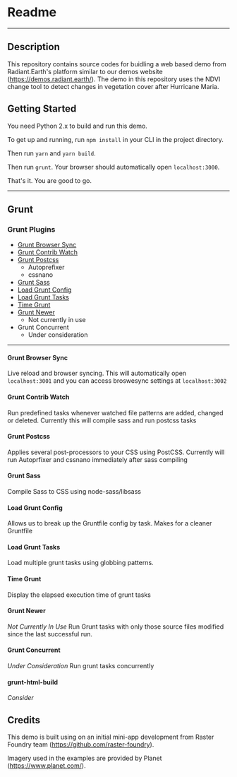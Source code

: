 # Readme

---
## Description

This repository contains source codes for buidling a web based demo from Radiant.Earth's platform similar to our demos website (https://demos.radiant.earth/). The demo in this repository uses the NDVI change tool to detect changes in vegetation cover after Hurricane Maria. 

## Getting Started

You need Python 2.x to build and run this demo. 

To get up and running, run `npm install` in your CLI in the project directory.

Then run `yarn` and `yarn build`.

Then run `grunt`. Your browser should automatically open `localhost:3000`.

That's it. You are good to go.

---

## Grunt
### Grunt Plugins
* [Grunt Browser Sync](https://www.npmjs.com/package/grunt-browser-sync)
* [Grunt Contrib Watch](https://www.npmjs.com/package/grunt-contrib-watch)
* [Grunt Postcss](https://www.npmjs.com/package/grunt-postcss)
	* Autoprefixer
	* cssnano
* [Grunt Sass](https://www.npmjs.com/package/grunt-sass)
* [Load Grunt Config](https://www.npmjs.com/package/load-grunt-config)
* [Load Grunt Tasks](https://www.npmjs.com/package/load-grunt-tasks)
* [Time Grunt](https://www.npmjs.com/package/time-grunt)
* [Grunt Newer](https://www.npmjs.com/package/grunt-newer)
	* Not currently in use
* Grunt Concurrent
	* Under consideration

---

#### Grunt Browser Sync
Live reload and browser syncing. This will automatically open `localhost:3001` and you can access broswesync settings at `localhost:3002`

#### Grunt Contrib Watch
Run predefined tasks whenever watched file patterns are added, changed or deleted. Currently this will compile sass and run postcss tasks

#### Grunt Postcss
Applies several post-processors to your CSS using PostCSS. Currently will run Autoprfixer and cssnano immediately after sass compiling

#### Grunt Sass
Compile Sass to CSS using node-sass/libsass

#### Load Grunt Config
Allows us to break up the Gruntfile config by task. Makes for a cleaner Gruntfile

#### Load Grunt Tasks
Load multiple grunt tasks using globbing patterns.

#### Time Grunt
Display the elapsed execution time of grunt tasks

#### Grunt Newer
*Not Currently In Use* Run Grunt tasks with only those source files modified since the last successful run.

#### Grunt Concurrent
*Under Consideration* Run grunt tasks concurrently

#### grunt-html-build
*Consider*


## Credits

This demo is built using on an initial mini-app development from Raster Foundry team (https://github.com/raster-foundry).

Imagery used in the examples are provided by Planet (https://www.planet.com/).
